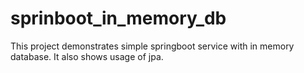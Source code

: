# sprinboot_in_memory_db
This project demonstrates simple springboot service with in memory database.
It also shows usage of jpa.
